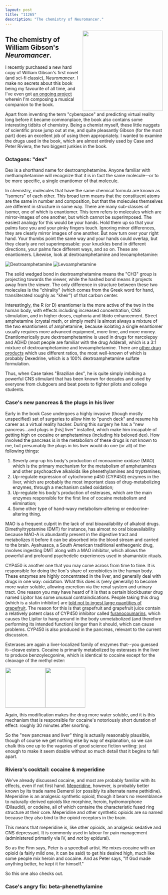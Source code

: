 ```yaml
---
layout: post
title: "11265"
description: "The chemistry of Neuromancer."
---
```


<img src="https://i.imgur.com/FA6WJBE.jpg" class="profile-picture" width="256" align="right">

## The chemistry of William Gibson's *Neuromancer*.

I recently purchased a new hard copy of William Gibson's first novel (and sci-fi classic), *Neuromancer*. I make no secrets about this book being my favourite of all time, and I've even got [an ongoing project](https://soundcloud.com/the-plc/sets/neuromancer-audio) wherein I'm composing a musical companion to the book.

Apart from inventing the term "cyberspace" and predicting virtual reality long before it became commonplace, the book also contains some interesting tidbits of chemistry. Being a chemist myself, these little nuggets of scientific prose jump out at me, and quite pleasantly Gibson (for the most part) does an excellent job of using them appropriately. I wanted to examine the drugs used in the book, which are almost entirely used by Case and Peter Riviera, the two biggest junkies in the book.

### Octagons: "dex"

Dex is a shorthand name for dextroamphetamine. Anyone familiar with methamphetamine will recognize that it is in fact the same molecule--or to be more specific, a single enantiomer of that molecule.

In chemistry, molecules that have the same chemical formula are known as "isomers" of each other. This broad term means that the constituent atoms are the same in number and composition, but that the molecules themselves are different in structure in some way. There are many sub-classes of isomer, one of which is enantiomer. This term refers to molecules which are mirror-images of one another, but which cannot be superimposed. The easiest analogy for this would be your hands. Hold them up so that your palms face you and your pinky fingers touch. Ignoring minor differences, they are clearly mirror images of one another. But now turn over your right hand. Your thumbs point the same way and your hands could overlap, but they clearly are not superimposable: your knuckles bend in different directions, your palms face different ways, and so on. These are enantiomers. Likewise, look at dextroamphetamine and levoamphetamine:

![Dextroamphetamine](https://en.wikipedia.org/wiki/Dextroamphetamine#/media/File:D-amphetamine.svg) ![Levoamphetamine](https://en.wikipedia.org/wiki/Levoamphetamine#/media/File:L-amphetamine.svg)

The solid wedged bond in dextroamphetamine means the "CH3" group is projecting towards the viewer, while the hashed bond means it projects away from the viewer. The only difference in structure between these two molecules is the "chirality" (which comes from the Greek word for hand, transliterated roughly as "kheir") of that carbon center. 

Interestingly, the R (or D) enantiomer is the more active of the two in the human body, with effects including increased concentration, CNS stimulation, and in higher doses, euphoria and libido enhancement. Street amphetamine (crystal meth, or simply meth) is almost always a mixture of the two enantiomers of amphetamine, because isolating a single enantiomer usually requires more advanced equipment, more time, and more money. Enantiomerically pure dextroamphetamine is used in drugs for narcolepsy and ADHD (most people are familiar with the drug Adderall, which is a 3:1 mixture of dextroamphetamine and levoamphetamine. There are [other drug products](https://en.wikipedia.org/wiki/Dextroamphetamine#Formulations) which use different ratios, the most well-known of which is probably Dexedrine, which is a 100% dextroamphetamine sulfate formulation.

Thus, when Case takes "Brazilian dex", he is quite simply imbibing a powerful CNS stimulant that has been known for decades and used by everyone from clubgoers and beat poets to fighter pilots and college students.

### Case's new pancreas & the plugs in his liver

Early in the book Case undergoes a highly invasive (though mostly unspecified) set of surgeries to allow him to "punch deck" and resume his career as a virtual reality hacker. During this surgery he has a "new pancreas...and plugs in [his] liver" installed, which make him incapable of getting high on cocaine or amphetamines (including his beloved dex). How involved the pancreas is in the metabolism of these drugs is not known to me, but presumably the plugs in his liver would do one (or all) of the following things:

1. Severly amp-up his body's production of monoamine oxidase (MAO) which is the primary mechanism for the metabolism of amphetamines and other psychoactive alkaloids like phenethylamines and tryptamines;
2. Up-regulate expression of cytochrome p450 (CYP450) enzymes in the liver, which are probably the most important class of drug-metabolizing enzymes, through a mechanism called oxidation;
3. Up-regulate his body's production of esterases, which are the main enzymes responsible for the first line of cocaine metabolism and elimination;
4. Some other type of hand-wavy metabolism-altering or endocrine-altering thing.

MAO is a frequent culprit in the lack of oral bioavailability of alkaloid drugs. Dimethyltryptamine (DMT) for instance, has almost no oral bioavailability because MAO-A is abundantly present in the digestive tract and metabolizes it before it can be absorbed into the blood stream and carried to the brain. Ayahuasca, a South American traditional entheogenic drug, involves ingesting DMT along with a MAO inhibitor, which allows the powerful and profound psychedelic experiences used in shamanistic rituals.

CYP450 is another one that you may come across from time to time. It is responsible for doing the lion's share of xenobiotics in the human body. These enzymes are highly concentrated in the liver, and generally deal with drugs in one way: oxidation. What this does is (very generally) to become more water soluble, allowing excretion via the renal system and urinary tract. One reason you may have heard of it is that a certain blockbuster drug named Lipitor has some unusual contraindications. People taking this drug (which is a statin inhibitor) are [told not to ingest large quantities of grapefruit](https://en.wikipedia.org/wiki/Grapefruit%E2%80%93drug_interactions). The reason for this is that grapefruit and grapefruit juice contain a relatively potent class of CYP450 inhibitor called [furanocoumarins](https://en.wikipedia.org/wiki/Furanocoumarin), which causes the Lipitor to hang around in the body unmetabolized (and therefore performing its intended function) longer than it should, which can cause problems. CYP450 is also produced in the pancreas, relevant to the current discussion.

Esterases are again a liver-localized family of enzymes that--you guessed it--cleave esters. Cocaine is primarily metabolized by esterases in the liver to produce benzoylecgonine, which is identical to cocaine except for the cleavage of the methyl ester:

<img src="https://upload.wikimedia.org/wikipedia/commons/6/65/Benzoylecgonine-2D-skeletal.png" width=128 align="center"><img src="https://upload.wikimedia.org/wikipedia/commons/6/66/Kokain_-_Cocaine.svg" width=128 align="center">

Again, this modification makes the drug more water soluble, and it is this mechanism that is responsible for cocaine's notoriously short duration of effect: roughly 30 minutes after snorting.

So the "new pancreas and liver" thing is actually reasonably plausible, though of course we get nothing else by way of explanation, so we can chalk this one up to the vagaries of good science fiction writing: just enough to make it seem doable without so much detail that it begins to fall apart.

### Riviera's cocktail: cocaine & meperidine

We've already discussed cocaine, and most are probably familiar with its effects, even if not first hand. [Meperidine](https://en.wikipedia.org/wiki/Pethidine), however, is probably better known by its trade name Demerol (or possibly its alternate name pethidine). Meperidine is an analgesic synthetic opioid, though it bears no resemblance to naturally-derived opioids like morphine, heroin, hydromorphone (Dilaudid), or codeine, all of which containe the characteristic fused ring structure at their core. Meperidine and other synthetic opioids are so named because they also bind to the opioid receptors in the brain. 

This means that meperidine is, like other opioids, an analgesic sedative and CNS depressant. It is commonly used in labour for pain management (administered primarily via IV, and *not* by epidural).

So as the Finn says, Peter is a speedball artist. He mixes cocaine with an opioid (a fairly mild one, it can be said) to get his desired high, much like some people mix heroin and cocaine. And as Peter says, "If God made anything better, he kept it for himself."

So this one also checks out.

### Case's angry fix: beta-phenethylamine





